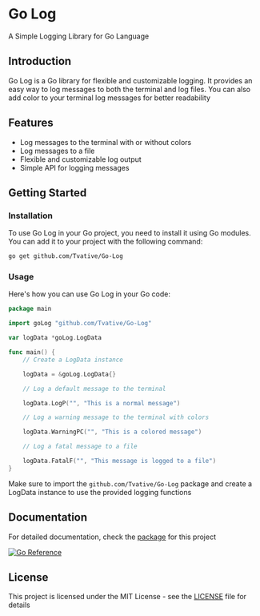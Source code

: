 # Go Log

A Simple Logging Library for Go Language

## Introduction

Go Log is a Go library for flexible and customizable logging. It
provides an easy way to log messages to both the terminal and log files.
You can also add color to your terminal log messages for better readability

## Features

- Log messages to the terminal with or without colors
- Log messages to a file
- Flexible and customizable log output
- Simple API for logging messages

## Getting Started

### Installation

To use Go Log in your Go project, you need to install it using Go modules.
You can add it to your project with the following command:

```bash
go get github.com/Tvative/Go-Log
```

### Usage

Here's how you can use Go Log in your Go code:

```go
package main

import goLog "github.com/Tvative/Go-Log"

var logData *goLog.LogData

func main() {
    // Create a LogData instance

    logData = &goLog.LogData{}

    // Log a default message to the terminal

    logData.LogP("", "This is a normal message")

    // Log a warning message to the terminal with colors

    logData.WarningPC("", "This is a colored message")

    // Log a fatal message to a file

    logData.FatalF("", "This message is logged to a file")
}
```

Make sure to import the `github.com/Tvative/Go-Log` package and create a LogData instance to use
the provided logging functions

## Documentation

For detailed documentation, check the [package](https://pkg.go.dev/github.com/Tvative/Go-Log) for this project

[![Go Reference](https://pkg.go.dev/badge/github.com/Tvative/Go-Log.svg)](https://pkg.go.dev/github.com/Tvative/Go-Log)

## License

This project is licensed under the MIT License - see the [LICENSE](LICENSE) file for details
